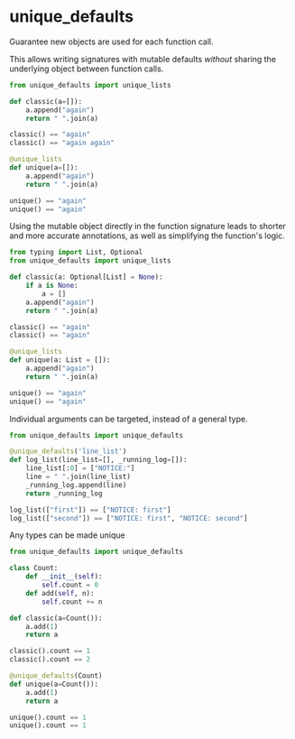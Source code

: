 # unique_defaults

Guarantee new objects are used for each function call.

This allows writing signatures with mutable defaults *without* sharing the
underlying object between function calls.

```python
from unique_defaults import unique_lists

def classic(a=[]):
    a.append("again")
    return " ".join(a)

classic() == "again"
classic() == "again again"

@unique_lists
def unique(a=[]):
    a.append("again")
    return " ".join(a)

unique() == "again"
unique() == "again"
```

Using the mutable object directly in the function signature leads to shorter and
more accurate annotations, as well as simplifying the function's logic.

```python
from typing import List, Optional
from unique_defaults import unique_lists

def classic(a: Optional[List] = None):
    if a is None:
        a = []
    a.append("again")
    return " ".join(a)

classic() == "again"
classic() == "again"

@unique_lists
def unique(a: List = []):
    a.append("again")
    return " ".join(a)

unique() == "again"
unique() == "again"
```

Individual arguments can be targeted, instead of a general type.

```python
from unique_defaults import unique_defaults

@unique_defaults('line_list')
def log_list(line_list=[], _running_log=[]):
    line_list[:0] = ["NOTICE:"]
    line = " ".join(line_list)
    _running_log.append(line)
    return _running_log

log_list(["first"]) == ["NOTICE: first"]
log_list(["second"]) == ["NOTICE: first", "NOTICE: second"]
```

Any types can be made unique

```python
from unique_defaults import unique_defaults

class Count:
    def __init__(self):
        self.count = 0
    def add(self, n):
        self.count += n

def classic(a=Count()):
    a.add(1)
    return a

classic().count == 1
classic().count == 2

@unique_defaults(Count)
def unique(a=Count()):
    a.add(1)
    return a

unique().count == 1
unique().count == 1
```
